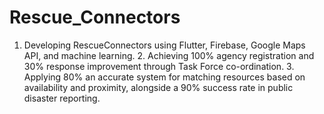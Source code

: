 # Rescue_Connectors
1. Developing RescueConnectors using Flutter, Firebase, Google Maps API, and machine learning. 2. Achieving 100% agency registration and 30% response improvement through Task Force co-ordination. 3. Applying  80% an accurate system for matching resources based on availability and proximity, alongside a 90% success rate in public disaster reporting.
